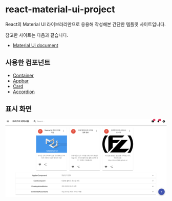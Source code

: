 # react-material-ui-project

React의 Material UI 라이브러리만으로 응용해 작성해본 간단한 템플릿 사이트입니다.

참고한 사이트는 다음과 같습니다.

- [Material Ui document](https://material-ui.com/)

## 사용한 컴포넌트

- [Container](https://material-ui.com/components/container/)
- [Appbar](https://material-ui.com/components/app-bar/)
- [Card](https://material-ui.com/components/cards/)
- [Accordion](https://material-ui.com/components/accordion/)

## 표시 화면

![PageScreenshot](./src/assets/readme_img/PageScreenShot.png)
